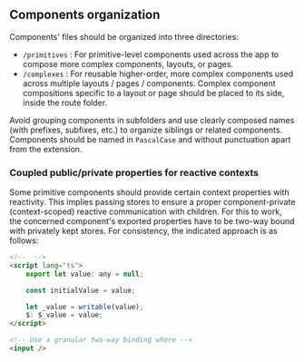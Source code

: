 ## Components organization

Components' files should be organized into three directories:

-   `/primitives` : For primitive-level components used across the app to compose more complex components, layouts, or pages.
-   `/complexes` : For reusable higher-order, more complex components used across multiple layouts / pages / components. Complex component compositions specific to a layout or page should be placed to its side, inside the route folder.

Avoid grouping components in subfolders and use clearly composed names (with prefixes, subfixes, etc.) to organize siblings or related components.
Components should be named in `PascalCase` and without punctuation apart from the extension.

### Coupled public/private properties for reactive contexts

Some primitive components should provide certain context properties with reactivity. This implies passing stores to ensure a proper component-private (context-scoped) reactive communication with children. For this to work, the concerned component's exported properties have to be two-way bound with privately kept stores. For consistency, the indicated approach is as follows:

```html
<!--  -->
<script lang="ts">
	export let value: any = null;

	const initialValue = value;

	let _value = writable(value);
	$: $_value = value;
</script>

<!-- Use a granular two-way binding where -->
<input />
```
